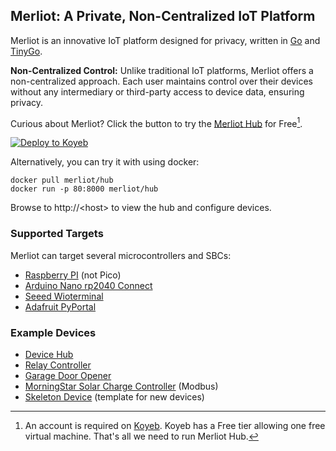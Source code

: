 ## Merliot: A Private, Non-Centralized IoT Platform

Merliot is an innovative IoT platform designed for privacy, written in [Go](go.dev) and [TinyGo](tinygo.org).

**Non-Centralized Control:** Unlike traditional IoT platforms, Merliot offers a non-centralized approach. Each user maintains control over their devices without any intermediary or third-party access to device data, ensuring privacy.

Curious about Merliot?  Click the button to try the [Merliot Hub](https://github.com/merliot/hub) for Free[^1].

[![Deploy to Koyeb](https://www.koyeb.com/static/images/deploy/button.svg)](https://app.koyeb.com/deploy?type=docker&image=merliot/hub&name=hub&env[WS_SCHEME]=wss://)

Alternatively, you can try it with using docker:

```
docker pull merliot/hub
docker run -p 80:8000 merliot/hub
```

Browse to http://\<host\> to view the hub and configure devices.

### Supported Targets

Merliot can target several microcontrollers and SBCs:

- [Raspberry PI](https://www.raspberrypi.com/) (not Pico)
- [Arduino Nano rp2040 Connect](https://store-usa.arduino.cc/products/arduino-nano-rp2040-connect)
- [Seeed Wioterminal](https://www.seeedstudio.com/Wio-Terminal-p-4509.html)
- [Adafruit PyPortal](https://www.adafruit.com/product/4116)

### Example Devices

- [Device Hub](https://github.com/merliot/hub)
- [Relay Controller](https://github.com/merliot/relays)
- [Garage Door Opener](https://github.com/merliot/garage)
- [MorningStar Solar Charge Controller](https://github.com/merliot/ps30m) (Modbus)
- [Skeleton Device](https://github.com/merliot/skeleton) (template for new devices)

[^1]: An account is required on [Koyeb](koyeb.com).  Koyeb has a Free tier allowing one free virtual machine.  That's all we need to run Merliot Hub.
